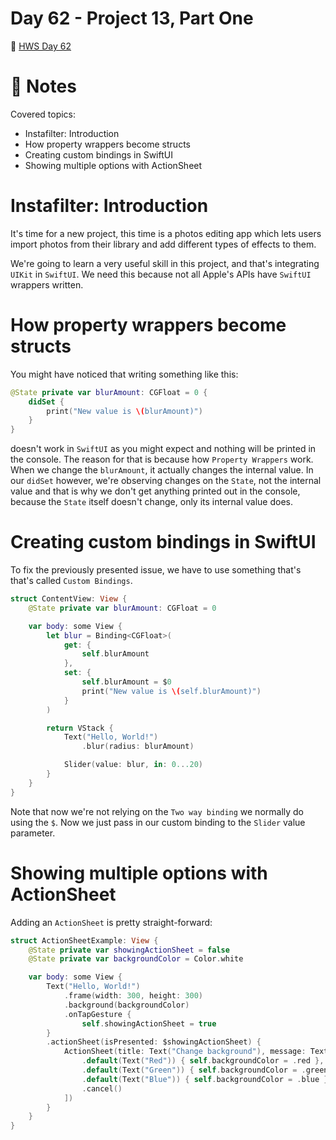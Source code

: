 # Day 62 - Project 13, Part One

🔗 [HWS Day 62](https://www.hackingwithswift.com/100/swiftui/62)

# 📝 Notes

Covered topics:

- Instafilter: Introduction
- How property wrappers become structs
- Creating custom bindings in SwiftUI
- Showing multiple options with ActionSheet

# Instafilter: Introduction

It's time for a new project, this time is a photos editing app which lets users import photos from their library and add different types of effects to them. 

We're going to learn a very useful skill in this project, and that's integrating `UIKit` in `SwiftUI`. We need this because not all Apple's APIs have `SwiftUI` wrappers written.

# How property wrappers become structs

You might have noticed that writing something like this:

```swift
@State private var blurAmount: CGFloat = 0 {
    didSet {
        print("New value is \(blurAmount)")
    }
}
```

doesn't work in `SwiftUI` as you might expect and nothing will be printed in the console. The reason for that is because how `Property Wrappers` work. When we change the `blurAmount`, it actually changes the internal value. In our `didSet` however, we're observing changes on the `State`, not the internal value and that is why we don't get anything printed out in the console, because the `State` itself doesn't change, only its internal value does.

# Creating custom bindings in SwiftUI

To fix the previously presented issue, we have to use something that's that's called `Custom Bindings`. 

```swift
struct ContentView: View {
    @State private var blurAmount: CGFloat = 0

    var body: some View {
        let blur = Binding<CGFloat>(
            get: {
                self.blurAmount
            },
            set: {
                self.blurAmount = $0
                print("New value is \(self.blurAmount)")
            }
        )

        return VStack {
            Text("Hello, World!")
                .blur(radius: blurAmount)

            Slider(value: blur, in: 0...20)
        }
    }
}
```

Note that now we're not relying on the `Two way binding` we normally do using the `$`. Now we just pass in our custom binding to the `Slider` value parameter.

# Showing multiple options with ActionSheet

Adding an `ActionSheet` is pretty straight-forward:

```swift
struct ActionSheetExample: View {
    @State private var showingActionSheet = false
    @State private var backgroundColor = Color.white

    var body: some View {
        Text("Hello, World!")
            .frame(width: 300, height: 300)
            .background(backgroundColor)
            .onTapGesture {
                self.showingActionSheet = true
        }
        .actionSheet(isPresented: $showingActionSheet) {
            ActionSheet(title: Text("Change background"), message: Text("Select a new color"), buttons: [
                .default(Text("Red")) { self.backgroundColor = .red },
                .default(Text("Green")) { self.backgroundColor = .green },
                .default(Text("Blue")) { self.backgroundColor = .blue },
                .cancel()
            ])
        }
    }
}
```